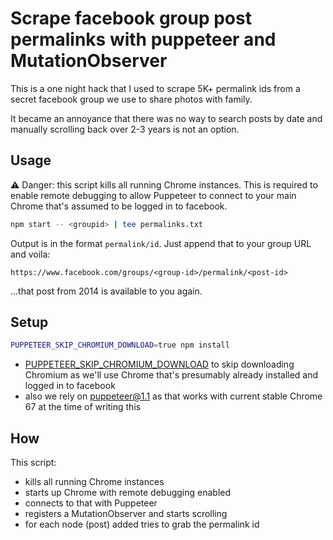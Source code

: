 # Scrape facebook group post permalinks with puppeteer and MutationObserver

This is a one night hack that I used to scrape 5K+ permalink ids from a secret facebook group we use to share photos with family.

It became an annoyance that there was no way to search posts by date and manually scrolling back over 2-3 years is not an option.

## Usage

⚠️ Danger: this script kills all running Chrome instances. This is required to enable remote debugging to allow Puppeteer to connect to your main Chrome that's assumed to be logged in to facebook.

```sh
npm start -- <groupid> | tee permalinks.txt
```

Output is in the format `permalink/id`. Just append that to your group URL and voila:

`https://www.facebook.com/groups/<group-id>/permalink/<post-id>`

...that post from 2014 is available to you again.

## Setup

```sh
PUPPETEER_SKIP_CHROMIUM_DOWNLOAD=true npm install
```

* [PUPPETEER_SKIP_CHROMIUM_DOWNLOAD](https://pptr.dev/#?product=Puppeteer&version=v1.1.0&show=api-environment-variables) to skip downloading Chromium as we'll use Chrome that's presumably already installed and logged in to facebook
* also we rely on puppeteer@1.1 as that works with current stable Chrome 67 at the time of writing this

## How

This script:

* kills all running Chrome instances
* starts up Chrome with remote debugging enabled
* connects to that with Puppeteer
* registers a MutationObserver and starts scrolling
* for each node (post) added tries to grab the permalink id